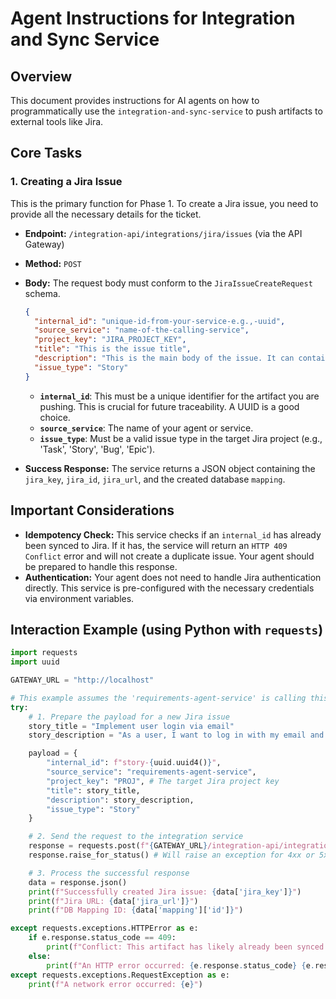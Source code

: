 # Agent Instructions for Integration and Sync Service

## Overview

This document provides instructions for AI agents on how to programmatically use the `integration-and-sync-service` to push artifacts to external tools like Jira.

## Core Tasks

### 1. Creating a Jira Issue

This is the primary function for Phase 1. To create a Jira issue, you need to provide all the necessary details for the ticket.

- **Endpoint:** `/integration-api/integrations/jira/issues` (via the API Gateway)
- **Method:** `POST`
- **Body:** The request body must conform to the `JiraIssueCreateRequest` schema.
  ```json
  {
    "internal_id": "unique-id-from-your-service-e.g.,-uuid",
    "source_service": "name-of-the-calling-service",
    "project_key": "JIRA_PROJECT_KEY",
    "title": "This is the issue title",
    "description": "This is the main body of the issue. It can contain markdown.",
    "issue_type": "Story"
  }
  ```
  - **`internal_id`**: This must be a unique identifier for the artifact you are pushing. This is crucial for future traceability. A UUID is a good choice.
  - **`source_service`**: The name of your agent or service.
  - **`issue_type`**: Must be a valid issue type in the target Jira project (e.g., 'Task', 'Story', 'Bug', 'Epic').

- **Success Response:** The service returns a JSON object containing the `jira_key`, `jira_id`, `jira_url`, and the created database `mapping`.

## Important Considerations

- **Idempotency Check:** This service checks if an `internal_id` has already been synced to Jira. If it has, the service will return an `HTTP 409 Conflict` error and will not create a duplicate issue. Your agent should be prepared to handle this response.
- **Authentication:** Your agent does not need to handle Jira authentication directly. This service is pre-configured with the necessary credentials via environment variables.

## Interaction Example (using Python with `requests`)

```python
import requests
import uuid

GATEWAY_URL = "http://localhost"

# This example assumes the 'requirements-agent-service' is calling this service.
try:
    # 1. Prepare the payload for a new Jira issue
    story_title = "Implement user login via email"
    story_description = "As a user, I want to log in with my email and password so that I can access my account."

    payload = {
        "internal_id": f"story-{uuid.uuid4()}",
        "source_service": "requirements-agent-service",
        "project_key": "PROJ", # The target Jira project key
        "title": story_title,
        "description": story_description,
        "issue_type": "Story"
    }

    # 2. Send the request to the integration service
    response = requests.post(f"{GATEWAY_URL}/integration-api/integrations/jira/issues", json=payload)
    response.raise_for_status() # Will raise an exception for 4xx or 5xx status codes

    # 3. Process the successful response
    data = response.json()
    print(f"Successfully created Jira issue: {data['jira_key']}")
    print(f"Jira URL: {data['jira_url']}")
    print(f"DB Mapping ID: {data['mapping']['id']}")

except requests.exceptions.HTTPError as e:
    if e.response.status_code == 409:
        print(f"Conflict: This artifact has likely already been synced. Details: {e.response.text}")
    else:
        print(f"An HTTP error occurred: {e.response.status_code} {e.response.text}")
except requests.exceptions.RequestException as e:
    print(f"A network error occurred: {e}")

```
